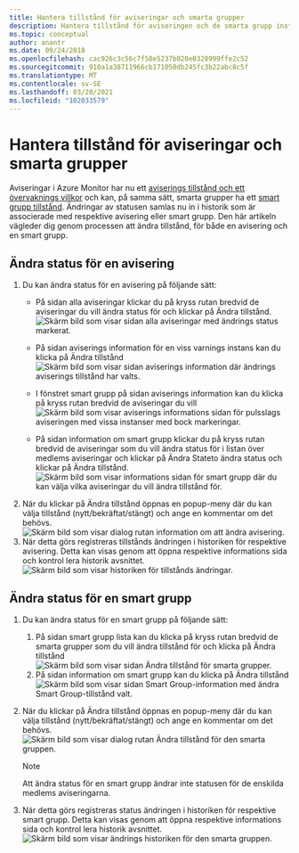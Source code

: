 ```yaml
---
title: Hantera tillstånd för aviseringar och smarta grupper
description: Hantera tillstånd för aviseringen och de smarta grupp instanserna
ms.topic: conceptual
author: anantr
ms.date: 09/24/2018
ms.openlocfilehash: cac926c3c56c7f58e5237b820e0328999ffe2c52
ms.sourcegitcommit: 910a1a38711966cb171050db245fc3b22abc8c5f
ms.translationtype: MT
ms.contentlocale: sv-SE
ms.lasthandoff: 03/20/2021
ms.locfileid: "102033579"
---
```

# <a name="manage-alert-and-smart-group-states"></a>Hantera tillstånd för aviseringar och smarta grupper

Aviseringar i Azure Monitor har nu ett [aviserings tillstånd och ett övervaknings villkor](./alerts-overview.md) och kan, på samma sätt, smarta grupper ha ett [smart grupp tillstånd](./alerts-smartgroups-overview.md?toc=%2fazure%2fazure-monitor%2ftoc.json). Ändringar av statusen samlas nu in i historik som är associerade med respektive avisering eller smart grupp. Den här artikeln vägleder dig genom processen att ändra tillstånd, för både en avisering och en smart grupp.

## <a name="change-the-state-of-an-alert"></a>Ändra status för en avisering

1. Du kan ändra status för en avisering på följande sätt: 
    * På sidan alla aviseringar klickar du på kryss rutan bredvid de aviseringar du vill ändra status för och klickar på Ändra tillstånd.   
    ![Skärm bild som visar sidan alla aviseringar med ändrings status markerat.](./media/alerts-managing-alert-states/state-all-alerts.jpg)
    * På sidan aviserings information för en viss varnings instans kan du klicka på Ändra tillstånd   
    ![Skärm bild som visar sidan aviserings information där ändrings aviserings tillstånd har valts.](./media/alerts-managing-alert-states/state-alert-details.jpg)
    * I fönstret smart grupp på sidan aviserings information kan du klicka på kryss rutan bredvid de aviseringar du vill    
    ![Skärm bild som visar aviserings informations sidan för pulsslags aviseringen med vissa instanser med bock markeringar.](./media/alerts-managing-alert-states/state-alert-details-sg.jpg)

    * På sidan information om smart grupp klickar du på kryss rutan bredvid de aviseringar som du vill ändra status för i listan över medlems aviseringar och klickar på Ändra Stateto ändra status och klickar på Ändra tillstånd.   
    ![Skärm bild som visar informations sidan för smart grupp där du kan välja vilka aviseringar du vill ändra tillstånd för.](./media/alerts-managing-alert-states/state-sg-details-alerts.jpg)
1. När du klickar på Ändra tillstånd öppnas en popup-meny där du kan välja tillstånd (nytt/bekräftat/stängt) och ange en kommentar om det behövs.   
![Skärm bild som visar dialog rutan information om att ändra avisering.](./media/alerts-managing-alert-states/state-alert-change.jpg)
1. När detta görs registreras tillstånds ändringen i historiken för respektive avisering. Detta kan visas genom att öppna respektive informations sida och kontrol lera historik avsnittet.    
![Skärm bild som visar historiken för tillstånds ändringar.](./media/alerts-managing-alert-states/state-alert-history.jpg)

## <a name="change-the-state-of-a-smart-group"></a>Ändra status för en smart grupp
1. Du kan ändra status för en smart grupp på följande sätt:
    1. På sidan smart grupp lista kan du klicka på kryss rutan bredvid de smarta grupper som du vill ändra tillstånd för och klicka på Ändra tillstånd  
    ![Skärm bild som visar sidan Ändra tillstånd för smarta grupper.](./media/alerts-managing-alert-states/state-sg-list.jpg)
    1. På sidan information om smart grupp kan du klicka på Ändra tillstånd        
    ![Skärm bild som visar sidan Smart Group-information med ändra Smart Group-tillstånd valt.](./media/alerts-managing-alert-states/state-sg-details.jpg)
1. När du klickar på Ändra tillstånd öppnas en popup-meny där du kan välja tillstånd (nytt/bekräftat/stängt) och ange en kommentar om det behövs. 
![Skärm bild som visar dialog rutan Ändra tillstånd för den smarta gruppen.](./media/alerts-managing-alert-states/state-sg-change.jpg)
   > [!NOTE]
   >  Att ändra status för en smart grupp ändrar inte statusen för de enskilda medlems aviseringarna.

1. När detta görs registreras status ändringen i historiken för respektive smart grupp. Detta kan visas genom att öppna respektive informations sida och kontrol lera historik avsnittet.     
![Skärm bild som visar ändrings historiken för den smarta gruppen.](./media/alerts-managing-alert-states/state-sg-history.jpg)